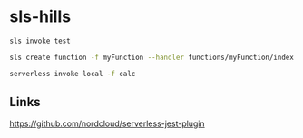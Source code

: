 # sls-hills

```bash
sls invoke test
```

```bash
sls create function -f myFunction --handler functions/myFunction/index.handler --path {function}
```

```bash
serverless invoke local -f calc
```

## Links

https://github.com/nordcloud/serverless-jest-plugin
